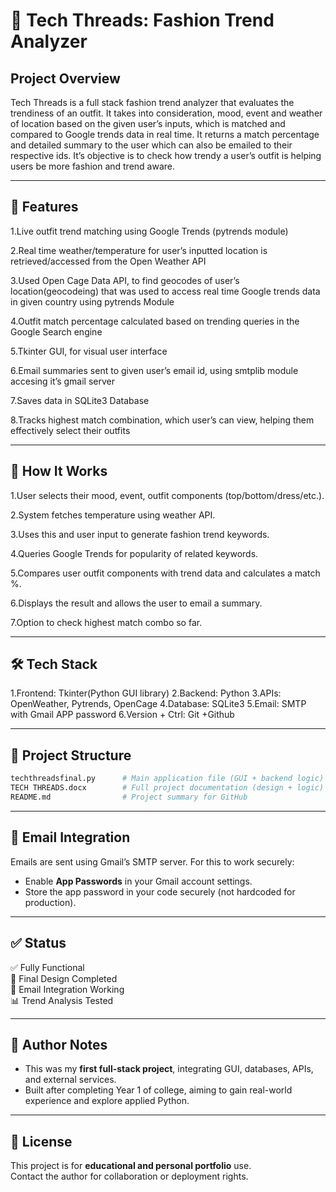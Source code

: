 # 👗 Tech Threads: Fashion Trend Analyzer

## Project Overview

Tech Threads is a full stack fashion trend analyzer that evaluates the trendiness of an outfit. It takes into consideration, mood, event and weather of location based on the given user’s inputs, which is matched and compared to Google trends data in real time. It returns a match percentage and detailed summary to the user which can also be emailed to their respective ids. It’s objective is to check how trendy a user’s outfit is helping users be more fashion and trend aware.

---

## 🧠 Features

1.Live outfit trend matching using Google Trends (pytrends module)

2.Real time weather/temperature for user’s inputted location is retrieved/accessed from the Open Weather API

3.Used Open Cage Data API, to find geocodes of user’s location(geocodeing) that was used to access real time Google trends data in given country using pytrends Module

4.Outfit match percentage calculated based on trending queries in the Google Search engine

5.Tkinter GUI, for visual user interface

6.Email summaries sent to given user’s email id, using smtplib module accesing it’s gmail server

7.Saves data in SQLite3 Database

8.Tracks highest match combination, which user’s can view, helping them effectively select their outfits

---

## 🚀 How It Works

1.User selects their mood, event, outfit components (top/bottom/dress/etc.).

2.System fetches temperature using weather API.

3.Uses this and user input to generate fashion trend keywords.

4.Queries Google Trends for popularity of related keywords.

5.Compares user outfit components with trend data and calculates a match %.

6.Displays the result and allows the user to email a summary.

7.Option to check highest match combo so far.

---

## 🛠️ Tech Stack

1.Frontend: Tkinter(Python GUI library)
2.Backend: Python
3.APIs: OpenWeather, Pytrends, OpenCage 
4.Database: SQLite3
5.Email: SMTP with Gmail APP password
6.Version + Ctrl: Git +Github

---

## 📁 Project Structure

```bash
techthreadsfinal.py      # Main application file (GUI + backend logic)
TECH THREADS.docx        # Full project documentation (design + logic)
README.md                # Project summary for GitHub
```

---

## 📩 Email Integration

Emails are sent using Gmail’s SMTP server. For this to work securely:

- Enable **App Passwords** in your Gmail account settings.
- Store the app password in your code securely (not hardcoded for production).

---

## ✅ Status

✅ Fully Functional  
🎨 Final Design Completed  
📧 Email Integration Working  
📊 Trend Analysis Tested

---

## 📌 Author Notes

- This was my **first full-stack project**, integrating GUI, databases, APIs, and external services.
- Built after completing Year 1 of college, aiming to gain real-world experience and explore applied Python.

---

## 📜 License

This project is for **educational and personal portfolio** use.  
Contact the author for collaboration or deployment rights.

